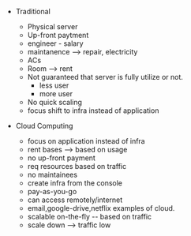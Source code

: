 * Traditional 
    * Physical server
    * Up-front paytment
    * engineer - salary
    * maintanence --> repair, electricity
    * ACs
    * Room --> rent
    * Not guaranteed that server is fully utilize or not.
        * less user
        * more user
    * No quick scaling
    * focus shift to infra instead of application

* Cloud Computing
    * focus on application instead of infra
    * rent bases --> based on usage
    * no up-front payment
    * req resources based on traffic
    * no maintainees
    * create infra from the console
    * pay-as-you-go
    * can access remotely/internet
    * email,google-drive,netflix examples of cloud. 
    * scalable on-the-fly -- based on traffic
    * scale down --> traffic low
